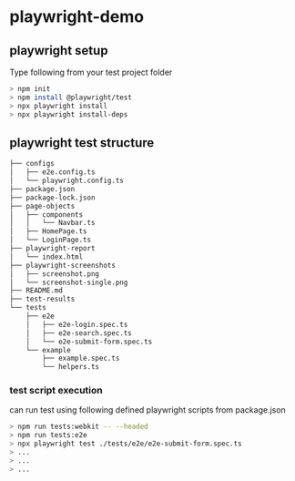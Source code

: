 # playwright-demo

## playwright setup

Type following from your test project folder

```sh
> npm init
> npm install @playwright/test
> npx playwright install
> npx playwright install-deps
```

## playwright test structure

```sh
├── configs
│   ├── e2e.config.ts
│   └── playwright.config.ts
├── package.json
├── package-lock.json
├── page-objects
│   ├── components
│   │   └── Navbar.ts
│   ├── HomePage.ts
│   └── LoginPage.ts
├── playwright-report
│   └── index.html
├── playwright-screenshots
│   ├── screenshot.png
│   └── screenshot-single.png
├── README.md
├── test-results
└── tests
    ├── e2e
    │   ├── e2e-login.spec.ts
    │   ├── e2e-search.spec.ts
    │   └── e2e-submit-form.spec.ts
    └── example
        ├── example.spec.ts
        └── helpers.ts
```

### test script execution

can run test using following defined playwright scripts from package.json

```sh
> npm run tests:webkit -- --headed
> npm run tests:e2e
> npx playwright test ./tests/e2e/e2e-submit-form.spec.ts
> ...
> ...
> ...
```
